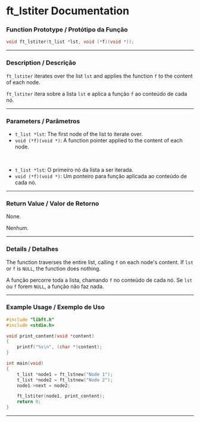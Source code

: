 # ft\_lstiter Documentation

### Function Prototype / Protótipo da Função

```c
void ft_lstiter(t_list *lst, void (*f)(void *));
```

---

### Description / Descrição

`ft_lstiter` iterates over the list `lst` and applies the function `f` to the content of each node.

`ft_lstiter` itera sobre a lista `lst` e aplica a função `f` ao conteúdo de cada nó.

---

### Parameters / Parâmetros

* `t_list *lst`: The first node of the list to iterate over.
* `void (*f)(void *)`: A function pointer applied to the content of each node.

 

* `t_list *lst`: O primeiro nó da lista a ser iterada.
* `void (*f)(void *)`: Um ponteiro para função aplicada ao conteúdo de cada nó.

---

### Return Value / Valor de Retorno

None.

Nenhum.

---

### Details / Detalhes

The function traverses the entire list, calling `f` on each node's content.
If `lst` or `f` is `NULL`, the function does nothing.

A função percorre toda a lista, chamando `f` no conteúdo de cada nó.
Se `lst` ou `f` forem `NULL`, a função não faz nada.

---

### Example Usage / Exemplo de Uso

```c
#include "libft.h"
#include <stdio.h>

void print_content(void *content)
{
    printf("%s\n", (char *)content);
}

int main(void)
{
    t_list *node1 = ft_lstnew("Node 1");
    t_list *node2 = ft_lstnew("Node 2");
    node1->next = node2;

    ft_lstiter(node1, print_content);
    return 0;
}
```

---
